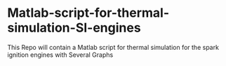 # Matlab-script-for-thermal-simulation-SI-engines
This Repo will contain a Matlab script for thermal simulation for the spark ignition engines with Several Graphs
